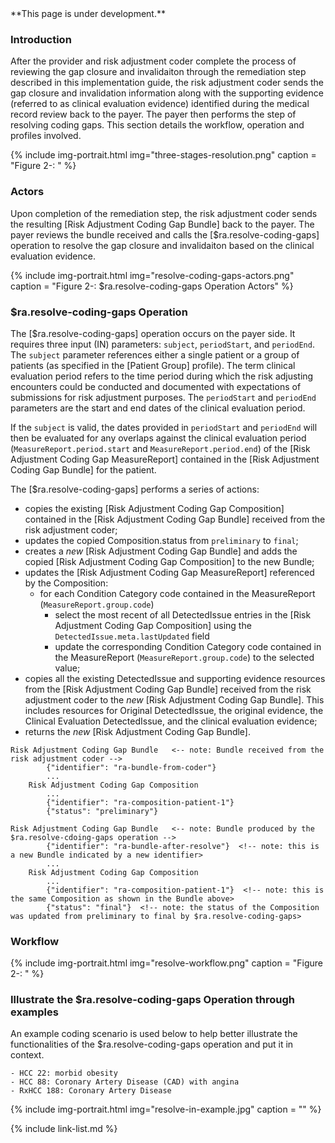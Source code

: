 
<div class="bg-info" markdown="1">
**This page is under development.**

</div>

### Introduction

After the provider and risk adjustment coder complete the process of reviewing the gap closure and invalidaiton through the remediation step described in this implementation guide, the risk adjustment coder sends the gap closure and invalidation information along with the supporting evidence (referred to as clinical evaluation evidence) identified during the medical record review back to the payer. The payer then performs the step of resolving coding gaps. This section details the workflow, operation and profiles involved. 

{% include img-portrait.html img="three-stages-resolution.png" caption = "Figure 2-: " %}

### Actors

Upon completion of the remediation step, the risk adjustment coder sends the resulting [Risk Adjustment Coding Gap Bundle] back to the payer. The payer reviews the bundle received and calls the [$ra.resolve-coding-gaps] operation to resolve the gap closure and invalidaiton based on the clinical evaluation evidence.  

{% include img-portrait.html img="resolve-coding-gaps-actors.png" caption = "Figure 2-: $ra.resolve-coding-gaps Operation Actors" %}

### $ra.resolve-coding-gaps Operation

The [$ra.resolve-coding-gaps] operation occurs on the payer side. It requires three input (IN) parameters: `subject`, `periodStart`, and `periodEnd`. The `subject` parameter references either a single patient or a group of patients (as specified in the [Patient Group] profile). The term clinical evaluation period refers to the time period during which the risk adjusting encounters could be conducted and documented with expectations of submissions for risk adjustment purposes. The `periodStart` and `periodEnd` parameters are the start and end dates of the clinical evaluation period.

If the `subject` is valid, the dates provided in `periodStart` and `periodEnd` will then be evaluated for any overlaps against the clinical evaluation period (`MeasureReport.period.start` and `MeasureReport.period.end`) of the [Risk Adjustment Coding Gap MeasureReport] contained in the [Risk Adjustment Coding Gap Bundle] for the patient. 

The [$ra.resolve-coding-gaps] performs a series of actions:

- copies the existing [Risk Adjustment Coding Gap Composition] contained in the [Risk Adjustment Coding Gap Bundle] received from the risk adjustment coder;
- updates the copied Composition.status from `preliminary` to `final`;
- creates a *new* [Risk Adjustment Coding Gap Bundle] and adds the copied [Risk Adjustment Coding Gap Composition] to the new Bundle;
- updates the [Risk Adjustment Coding Gap MeasureReport] referenced by the Composition:
  - for each Condition Category code contained in the MeasureReport (`MeasureReport.group.code`)
    - select the most recent of all DetectedIssue entries in the [Risk Adjustment Coding Gap Composition] using the `DetectedIssue.meta.lastUpdated` field
    - update the corresponding Condition Category code contained in the MeasureReport (`MeasureReport.group.code`) to the selected value;
- copies all the existing DetectedIssue and supporting evidence resources from the [Risk Adjustment Coding Gap Bundle] received from the risk adjustment coder to the *new* [Risk Adjustment Coding Gap Bundle].  This includes resources for Original DetectedIssue, the original evidence, the Clinical Evaluation DetectedIssue, and the clinical evaluation evidence;  
- returns the *new* [Risk Adjustment Coding Gap Bundle].

```cql
Risk Adjustment Coding Gap Bundle   <-- note: Bundle received from the risk adjustment coder -->
        {"identifier": "ra-bundle-from-coder"}
        ...
    Risk Adjustment Coding Gap Composition 
        ...
        {"identifier": "ra-composition-patient-1"}
        {"status": "preliminary"}
```

```cql
Risk Adjustment Coding Gap Bundle   <-- note: Bundle produced by the $ra.resolve-cdoing-gaps operation -->
        {"identifier": "ra-bundle-after-resolve"}  <!-- note: this is a new Bundle indicated by a new identifier>
        ...
    Risk Adjustment Coding Gap Composition 
        ...
        {"identifier": "ra-composition-patient-1"}  <!-- note: this is the same Composition as shown in the Bundle above>
        {"status": "final"}  <!-- note: the status of the Composition was updated from preliminary to final by $ra.resolve-coding-gaps>
```


### Workflow

{% include img-portrait.html img="resolve-workflow.png" caption = "Figure 2-: " %}


### Illustrate the $ra.resolve-coding-gaps Operation through examples

An example coding scenario is used below to help better illustrate the functionalities of the $ra.resolve-coding-gaps operation and put it in context.

```cql
- HCC 22: morbid obesity
- HCC 88: Coronary Artery Disease (CAD) with angina
- RxHCC 188: Coronary Artery Disease
```

{% include img-portrait.html img="resolve-in-example.jpg" caption = "" %}


{% include link-list.md %}
